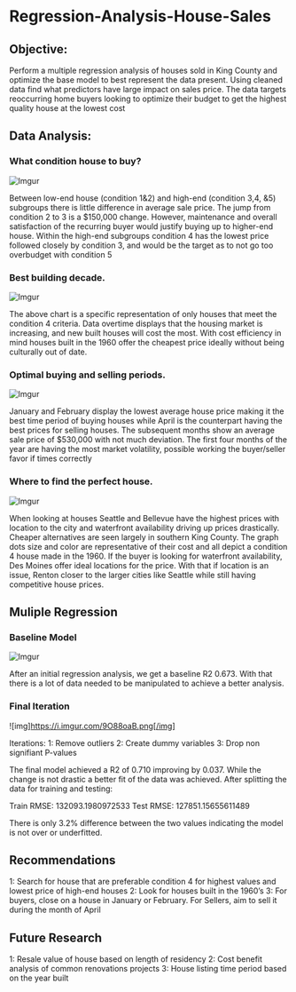 # Regression-Analysis-House-Sales
## Objective: 
Perform a multiple regression analysis of houses sold in King County and optimize the base model to best represent the data present. Using cleaned data find what predictors have large impact on sales price. The data targets reoccurring home buyers looking to optimize their budget to get the highest quality house at the lowest cost
## Data Analysis:

### What condition house to buy?
![Imgur](https://i.imgur.com/M4X7BrA.png)

Between low-end house (condition 1&2) and high-end (condition 3,4, &5) subgroups there is little difference in average sale price. The jump from condition 2 to 3 is a $150,000 change. However, maintenance and overall satisfaction of the recurring buyer would justify buying up to higher-end house. Within the high-end subgroups condition 4 has the lowest price followed closely by condition 3, and would be the target as to not go too overbudget with condition 5

### Best building decade.
![Imgur](https://i.imgur.com/8I5iw88.png)

The above chart is a specific representation of only houses that meet the condition 4 criteria. Data overtime displays that the housing market is increasing, and new built houses will cost the most. With cost efficiency in mind houses built in the 1960 offer the cheapest price ideally without being culturally out of date.

### Optimal buying and selling periods.
![Imgur](https://i.imgur.com/qRD1Lkb.png)

January and February display the lowest average house price making it the best time period of buying houses while April is the counterpart having the best prices for selling houses. The subsequent months show an average sale price of $530,000 with not much deviation. The first four months of the year are having the most market volatility, possible working the buyer/seller favor if times correctly 

### Where to find the perfect house.
![Imgur](https://i.imgur.com/KKJOcuT.png)

When looking at houses Seattle and Bellevue have the highest prices with location to the city and waterfront availability driving up prices drastically. Cheaper alternatives are seen largely in southern King County. The graph dots size and color are representative of their cost and all depict a condition 4 house made in the 1960. If the buyer is looking for waterfront availability, Des Moines offer ideal locations for the price. With that if location is an issue, Renton closer to the larger cities like Seattle while still having competitive house prices.

## Muliple Regression
### Baseline Model 
![Imgur](https://i.imgur.com/QVwSD6p.png)

After an initial regression analysis, we get a baseline R2 0.673. With that there is a lot of data needed to be manipulated to achieve a better analysis. 

### Final Iteration
![img]https://i.imgur.com/9O88oaB.png[/img]

Iterations:
1: Remove outliers 
2: Create dummy variables 
3: Drop non signifiant P-values

The final model achieved a R2 of 0.710 improving by 0.037. While the change is not drastic a better fit of the data was achieved. After splitting the data for training and testing:

Train RMSE: 132093.1980972533
Test RMSE: 127851.15655611489
 
There is only 3.2% difference between the two values indicating the model is not over or underfitted.

## Recommendations 
1: Search for house that are preferable condition 4 for highest values and lowest price of high-end houses
2: Look for houses built in the 1960’s
3: For buyers, close on a house in January or February. For Sellers, aim to sell it during the month of April

## Future Research 
1: Resale value of house based on length of residency
2: Cost benefit analysis of common renovations projects
3: House listing time period based on the year built
